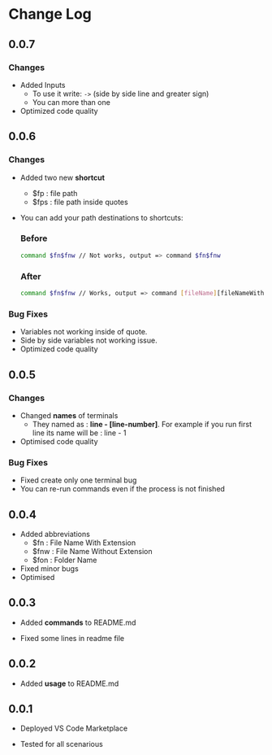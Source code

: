 # Change Log

## **0.0.7**

### Changes

-   Added Inputs
    -   To use it write: `->` (side by side line and greater sign)
    -   You can more than one
-   Optimized code quality

## **0.0.6**

### Changes

-   Added two new **shortcut**
    -   $fp : file path
    -   $fps : file path inside quotes
-   You can add your path destinations to shortcuts:

    ### Before

    ```sh
    command $fn$fnw // Not works, output => command $fn$fnw
    ```

    ### After

    ```sh
    command $fn$fnw // Works, output => command [fileName][fileNameWithout Extension]
    ```

### Bug Fixes

-   Variables not working inside of quote.
-   Side by side variables not working issue.
-   Optimized code quality

## **0.0.5**

### Changes

-   Changed **names** of terminals
    -   They named as : **line - [line-number]**. For example if you run first line its name will be : line - 1
-   Optimised code quality

### Bug Fixes

-   Fixed create only one terminal bug
-   You can re-run commands even if the process is not finished

## **0.0.4**

-   Added abbreviations
    -   $fn : File Name With Extension
    -   $fnw : File Name Without Extension
    -   $fon : Folder Name
-   Fixed minor bugs
-   Optimised

## **0.0.3**

-   Added **commands** to README.md

-   Fixed some lines in readme file

## **0.0.2**

-   Added **usage** to README.md

## **0.0.1**

-   Deployed VS Code Marketplace

-   Tested for all scenarious
